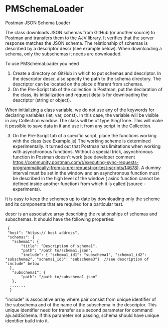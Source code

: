 # PMSchemaLoader
Postman JSON Schema Loader

The class downloads JSON schemas from GitHub (or another source) to Postman and transfers them to the AJV library. It verifies that the server response matches the JSON schema. 
The relationship of schemas is described by a descriptor descr (see example below). When downloading a schema, only the subschemas it needs are downloaded.

To use PMSchemaLoader you need
1. Create a directory on GitHub in which to put schemas and descriptor.  In the descriptor descr, also specify the path to the schema directory. The descriptor can be located on the place different from schemas.
2. On the Pre-Script tab of the collection in Postman, put the declaration of the class, its initialization and request details for downloading the descriptor (string or object).

When initializing a class variable, we do not use any of the keywords for declaring variables (let, var, const). In this case, the variable will be visible in any Collection window. The class will be of type SinglTone. This will make it possible to save data in it and use it from any script in the Collection.

3. On the Pre-Script tab of a specific script, place the functions working with the class (see Example.js)
 The working scheme is determined experimentally. It turned out that Postman has limitations when working with asynchronous functions. Without a special trick, asynchronous function in Postman doesn't work (see developer comment https://community.postman.com/t/executing-sync-requests-programmatically-from-a-pre-request-or-test-scripts/14678). A dummy interval must be set in the window and an asynchronous function must be described in the high level of the window ( asinc function cannot be defined inside another function) from which it is called (source - experiments).

It is easy to keep the schemes up to date by downloading only the scheme and its components that are required for a particular test.

descr is an associative array describing the relationships of schemas and subschemas.
It should have the following properties:

     {
     "host": "https:// host address",
     "schemas": {     
       "schema1": {
           "title": "Description of schema1",
           "path": "/path to/schema1.json",             
           "include": { "schema1_id1": "subschema1", "schema1_id2": "subschema2", "schema1_id3": "subschema3"}  //see description of "include" below
      },     
       "subschema1": {
           "path": "/path to/subschema1.json"           
       },
      .......
      }
        
 "include" is associative array where pair consist from unique identifier
           of the subschema and of the name of the subschema in the descriptor. 
           This unique identifier need for transfer as a second parameter for command ajv.addSchema. 
           If this parameter not passing, schema should have unique identifier build into it.

